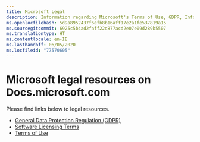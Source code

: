```yaml
---
title: Microsoft Legal
description: Information regarding Microsoft's Terms of Use, GDPR, Information Protection, Software Licensing Terms etc.
ms.openlocfilehash: 5d9a8952437f6efb8b16aff17e2a1fe537819a15
ms.sourcegitcommit: 6925c5b4ad2faff22d877acd2e07e09d289b5507
ms.translationtype: HT
ms.contentlocale: en-IE
ms.lasthandoff: 06/05/2020
ms.locfileid: "77570605"
---
```

# <a name="microsoft-legal-resources-on-docsmicrosoftcom"></a>Microsoft legal resources on Docs.microsoft.com

Please find links below to legal resources. 

- [General Data Protection Regulation (GDPR)](/legal/gdpr)
- [Software Licensing Terms](information-protection/software-license-terms)
- [Terms of Use](/legal/termsofuse)
